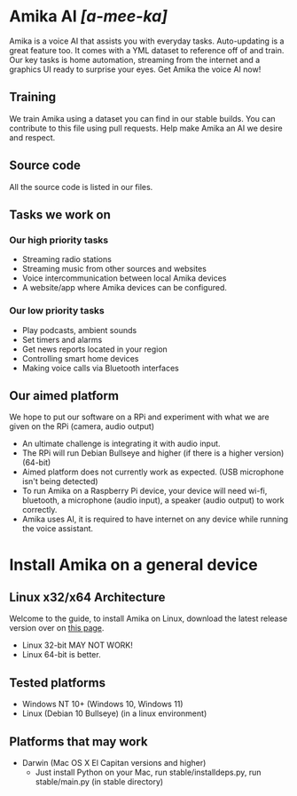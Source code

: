 # Amika AI ***\[a-mee-ka]***
Amika is a voice AI that assists you with everyday tasks. Auto-updating is a great feature too. It comes with a YML dataset to reference off of and train. Our key tasks is home automation, streaming from the internet and a graphics UI ready to surprise your eyes. Get Amika the voice AI now!

## Training
We train Amika using a dataset you can find in our stable builds. You can contribute to this file using pull requests. Help make Amika an AI we desire and respect.

## Source code
All the source code is listed in our files.

## Tasks we work on
### Our high priority tasks
- Streaming radio stations
- Streaming music from other sources and websites
- Voice intercommunication between local Amika devices
- A website/app where Amika devices can be configured.
### Our low priority tasks
- Play podcasts, ambient sounds
- Set timers and alarms
- Get news reports located in your region
- Controlling smart home devices
- Making voice calls via Bluetooth interfaces

## Our aimed platform
We hope to put our software on a RPi and experiment with what we are given on the RPi (camera, audio output)
- An ultimate challenge is integrating it with audio input.
- The RPi will run Debian Bullseye and higher (if there is a higher version) (64-bit)
- Aimed platform does not currently work as expected. (USB microphone isn't being detected)
- To run Amika on a Raspberry Pi device, your device will need wi-fi, bluetooth, a microphone (audio input), a speaker (audio output) to work correctly.
- Amika uses AI, it is required to have internet on any device while running the voice assistant.

# Install Amika on a general device
## Linux x32/x64 Architecture
Welcome to the guide, to install Amika on Linux, download the latest release version over on [this page](https://github.com/JustAnEric/amika/releases/tag/latest).
- Linux 32-bit MAY NOT WORK!
- Linux 64-bit is better.

## Tested platforms
- Windows NT 10+ (Windows 10, Windows 11)
- Linux (Debian 10 Bullseye) (in a linux environment)

## Platforms that may work
- Darwin (Mac OS X El Capitan versions and higher)
  - Just install Python on your Mac, run stable/installdeps.py, run stable/main.py (in stable directory)

